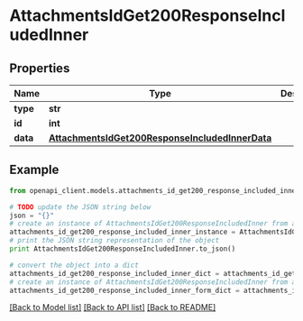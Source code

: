# AttachmentsIdGet200ResponseIncludedInner


## Properties
Name | Type | Description | Notes
------------ | ------------- | ------------- | -------------
**type** | **str** |  | [optional] 
**id** | **int** |  | [optional] 
**data** | [**AttachmentsIdGet200ResponseIncludedInnerData**](AttachmentsIdGet200ResponseIncludedInnerData.md) |  | [optional] 

## Example

```python
from openapi_client.models.attachments_id_get200_response_included_inner import AttachmentsIdGet200ResponseIncludedInner

# TODO update the JSON string below
json = "{}"
# create an instance of AttachmentsIdGet200ResponseIncludedInner from a JSON string
attachments_id_get200_response_included_inner_instance = AttachmentsIdGet200ResponseIncludedInner.from_json(json)
# print the JSON string representation of the object
print AttachmentsIdGet200ResponseIncludedInner.to_json()

# convert the object into a dict
attachments_id_get200_response_included_inner_dict = attachments_id_get200_response_included_inner_instance.to_dict()
# create an instance of AttachmentsIdGet200ResponseIncludedInner from a dict
attachments_id_get200_response_included_inner_form_dict = attachments_id_get200_response_included_inner.from_dict(attachments_id_get200_response_included_inner_dict)
```
[[Back to Model list]](../README.md#documentation-for-models) [[Back to API list]](../README.md#documentation-for-api-endpoints) [[Back to README]](../README.md)


